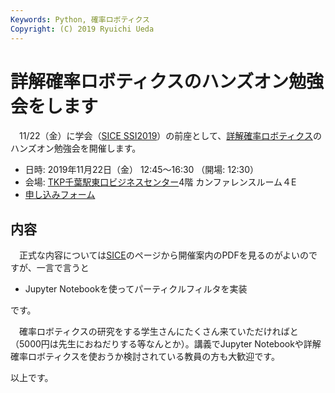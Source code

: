 ```yaml
---
Keywords: Python, 確率ロボティクス
Copyright: (C) 2019 Ryuichi Ueda
---
```


# 詳解確率ロボティクスのハンズオン勉強会をします

　11/22（金）に学会（[SICE SSI2019](https://ssi2019.sice.or.jp/)）の前座として、[詳解確率ロボティクス](https://amzn.to/2oHB1Y9)のハンズオン勉強会を開催します。

* 日時: 2019年11月22日（金） 12:45〜16:30 （開場: 12:30） 
* 会場: [TKP千葉駅東口ビジネスセンター](https://www.google.co.jp/maps/place/TKP%E5%8D%83%E8%91%89%E9%A7%85%E6%9D%B1%E5%8F%A3%E3%83%93%E3%82%B8%E3%83%8D%E3%82%B9%E3%82%BB%E3%83%B3%E3%82%BF%E3%83%BC/@35.6100215,140.1138705,17z/data=!3m1!4b1!4m5!3m4!1s0x60228591d93f3907:0x441c696e1b995d60!8m2!3d35.6100172!4d140.1160592?hl=ja)4階 カンファレンスルーム４E
* [申し込みフォーム](https://www.sice.or.jp/bukai_web_appli/cgi-bin/bukai_step12.cgi?eventvalue=sice_web_appli\\\0\\\DAS2019_65th_study.txt)

## 内容

　正式な内容については[SICE](https://www.sice.or.jp/das/eventcalendar.html)のページから開催案内のPDFを見るのがよいのですが、一言で言うと

* Jupyter Notebookを使ってパーティクルフィルタを実装

です。

　確率ロボティクスの研究をする学生さんにたくさん来ていただければと（5000円は先生におねだりする等なんとか）。講義でJupyter Notebookや詳解確率ロボティクスを使おうか検討されている教員の方も大歓迎です。


以上です。
